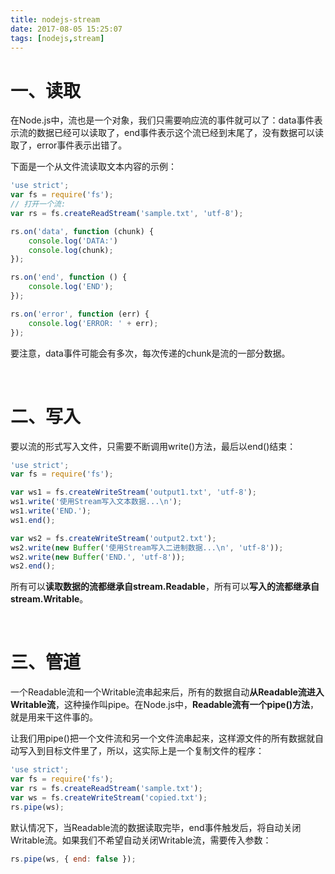 ```yaml
---
title: nodejs-stream
date: 2017-08-05 15:25:07
tags: [nodejs,stream]
---
```


# 一、读取

在Node.js中，流也是一个对象，我们只需要响应流的事件就可以了：data事件表示流的数据已经可以读取了，end事件表示这个流已经到末尾了，没有数据可以读取了，error事件表示出错了。

下面是一个从文件流读取文本内容的示例：

```javascript
'use strict';
var fs = require('fs');
// 打开一个流:
var rs = fs.createReadStream('sample.txt', 'utf-8');

rs.on('data', function (chunk) {
    console.log('DATA:')
    console.log(chunk);
});

rs.on('end', function () {
    console.log('END');
});

rs.on('error', function (err) {
    console.log('ERROR: ' + err);
});
```

要注意，data事件可能会有多次，每次传递的chunk是流的一部分数据。 

<br/>

# 二、写入

要以流的形式写入文件，只需要不断调用write()方法，最后以end()结束： 

```javascript
'use strict';
var fs = require('fs');

var ws1 = fs.createWriteStream('output1.txt', 'utf-8');
ws1.write('使用Stream写入文本数据...\n');
ws1.write('END.');
ws1.end();

var ws2 = fs.createWriteStream('output2.txt');
ws2.write(new Buffer('使用Stream写入二进制数据...\n', 'utf-8'));
ws2.write(new Buffer('END.', 'utf-8'));
ws2.end();
```

所有可以**读取数据的流都继承自stream.Readable**，所有可以**写入的流都继承自stream.Writable**。 

<br/>

# 三、管道

一个Readable流和一个Writable流串起来后，所有的数据自动**从Readable流进入Writable流**，这种操作叫pipe。在Node.js中，**Readable流有一个pipe()方法**，就是用来干这件事的。

让我们用pipe()把一个文件流和另一个文件流串起来，这样源文件的所有数据就自动写入到目标文件里了，所以，这实际上是一个复制文件的程序：

```javascript
'use strict';
var fs = require('fs');
var rs = fs.createReadStream('sample.txt');
var ws = fs.createWriteStream('copied.txt');
rs.pipe(ws);
```

默认情况下，当Readable流的数据读取完毕，end事件触发后，将自动关闭Writable流。如果我们不希望自动关闭Writable流，需要传入参数： 

```javascript
rs.pipe(ws, { end: false });
```

